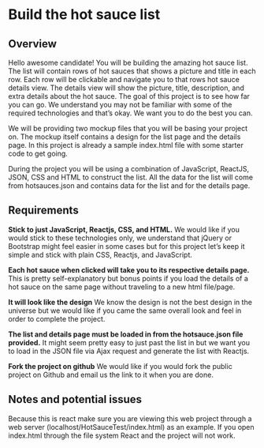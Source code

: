 # Build the hot sauce list
## Overview
Hello awesome candidate! You will be building the amazing hot sauce list. The list will contain rows of hot sauces that shows a picture and title in each row. Each row will be clickable and navigate you to that rows hot sauce details view. The details view will show the picture, title, description, and extra details about the hot sauce. The goal of this project is to see how far you can go. We understand you may not be familiar with some of the required technologies and that’s okay. We want you to do the best you can.

We will be providing two mockup files that you will be basing your project on. The mockup itself contains a design for the list page and the details page. In this project is already a sample index.html file with some starter code to get going.

During the project you will be using a combination of JavaScript, ReactJS, JSON, CSS and HTML to construct the list.  All the data for the list will come from hotsauces.json and contains data for the list and for the details page.

## Requirements
**Stick to just JavaScript, Reactjs, CSS, and HTML.**
We would like if you would stick to these technologies only, we understand that jQuery or Bootstrap might feel easier in some cases but for this project let’s keep it simple and stick with plain CSS, Reactjs, and JavaScript.

**Each hot sauce when clicked will take you to its respective details page.**
This is pretty self-explanatory but bonus points if you load the details of a hot sauce on the same page without traveling to a new html file/page.

**It will look like the design**
We know the design is not the best design in the universe but we would like if you came the same overall look and feel in order to complete the project.

**The list and details page must be loaded in from the hotsauce.json file provided.**
It might seem pretty easy to just past the list in but we want you to load in the JSON file via Ajax request and generate the list with Reactjs.

**Fork the project on github**
We would like if you would fork the public project on Github and email us the link to it when you are done.

## Notes and potential issues
Because this is react make sure you are viewing this web project through a web server (localhost/HotSauceTest/index.html) as an example. If you open index.html through the file system React and the project will not work.

